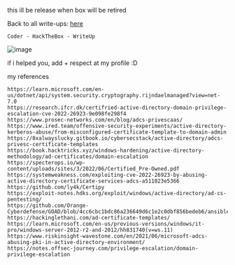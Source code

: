 this ill be release when box will be retired

<html>
 <body>
  <script src="https://www.hackthebox.eu/badge/148108"></script>
 </body>
 </html>


Back to all write-ups: [here](https://repo4chu.github.io/hackthebox/)


~~~~~~~~~~~~~~~~~~~~~~~~~~~~~~~~~
Coder - HackTheBox - WriteUp
~~~~~~~~~~~~~~~~~~~~~~~~~~~~~~~~~
![image](https://i.imgur.com/AJSyvjR.png)





if i helped you, add + respect at my profile :D
<html>
 <body>
  <script src="https://www.hackthebox.eu/badge/148108"></script>
 </body>
 </html>
 
my references
~~~~~~~~~~~~~~~~~~~~~~~~~~~~~~~~~
https://learn.microsoft.com/en-us/dotnet/api/system.security.cryptography.rijndaelmanaged?view=net-7.0
https://research.ifcr.dk/certifried-active-directory-domain-privilege-escalation-cve-2022-26923-9e098fe298f4
https://www.prosec-networks.com/en/blog/adcs-privescaas/
https://www.ired.team/offensive-security-experiments/active-directory-kerberos-abuse/from-misconfigured-certificate-template-to-domain-admin
https://0xalwayslucky.gitbook.io/cybersecstack/active-directory/adcs-privesc-certificate-templates
https://book.hacktricks.xyz/windows-hardening/active-directory-methodology/ad-certificates/domain-escalation
https://specterops.io/wp-content/uploads/sites/3/2022/06/Certified_Pre-Owned.pdf
https://systemweakness.com/exploiting-cve-2022-26923-by-abusing-active-directory-certificate-services-adcs-a511023e5366
https://github.com/ly4k/Certipy
https://exploit-notes.hdks.org/exploit/windows/active-directory/ad-cs-pentesting/
https://github.com/Orange-Cyberdefense/GOAD/blob/4cc6cbc1bdc86a236649d6c1e2c0dbf856bedeb6/ansible/roles/adcs_templates/files/ESC1.json
https://hackinglethani.com/ad-certificate-templates/
https://learn.microsoft.com/en-us/previous-versions/windows/it-pro/windows-server-2012-r2-and-2012/hh831740(v=ws.11)
https://www.riskinsight-wavestone.com/en/2021/06/microsoft-adcs-abusing-pki-in-active-directory-environment/
https://notes.offsec-journey.com/privilege-escalation/domain-privilege-escalation
~~~~~~~~~~~~~~~~~~~~~~~~~~~~~~~~~
